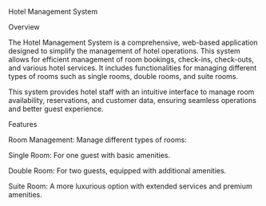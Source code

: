 Hotel Management System

Overview

The Hotel Management System is a comprehensive, web-based application designed to simplify the management of hotel operations. This system allows for efficient management of room bookings, check-ins, check-outs, and various hotel services. It includes functionalities for managing different types of rooms such as single rooms, double rooms, and suite rooms.

This system provides hotel staff with an intuitive interface to manage room availability, reservations, and customer data, ensuring seamless operations and better guest experience.

Features

Room Management: Manage different types of rooms:

Single Room: For one guest with basic amenities.

Double Room: For two guests, equipped with additional amenities.

Suite Room: A more luxurious option with extended services and premium amenities.

